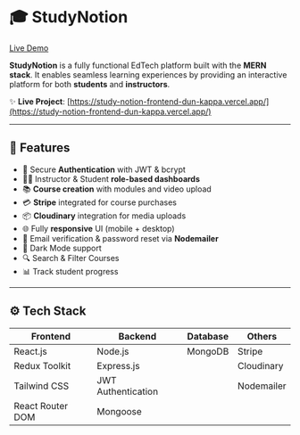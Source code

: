 # 🎓 StudyNotion

[Live Demo](https://study-notion-frontend-dun-kappa.vercel.app/)

**StudyNotion** is a fully functional EdTech platform built with the **MERN stack**. It enables seamless learning experiences by providing an interactive platform for both **students** and **instructors**.

✨ **Live Project**: [https://study-notion-frontend-dun-kappa.vercel.app/](https://study-notion-frontend-dun-kappa.vercel.app/)

---

## 🚀 Features

- 🔐 Secure **Authentication** with JWT & bcrypt
- 🧑‍🏫 Instructor & Student **role-based dashboards**
- 📚 **Course creation** with modules and video upload
- 💳 **Stripe** integrated for course purchases
- 📦 **Cloudinary** integration for media uploads
- 🌐 Fully **responsive** UI (mobile + desktop)
- 📧 Email verification & password reset via **Nodemailer**
- 🌙 Dark Mode support
- 🔍 Search & Filter Courses
- 📊 Track student progress

---

## ⚙️ Tech Stack

| Frontend            | Backend             | Database | Others             |
|---------------------|---------------------|----------|--------------------|
| React.js            | Node.js             | MongoDB  | Stripe             |
| Redux Toolkit       | Express.js          |          | Cloudinary         |
| Tailwind CSS        | JWT Authentication  |          | Nodemailer         |
| React Router DOM    | Mongoose            |          |                    |
